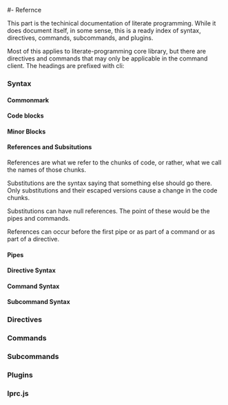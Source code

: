 #- Refernce

This part is the techinical documentation of literate programming. While it does document itself, in some sense, this is a ready index of syntax, directives, commands, subcommands, and plugins.

Most of this applies to literate-programming core library, but there are directives and commands that may only be applicable in the command client. The headings are prefixed with cli: 

### Syntax

#### Commonmark

#### Code blocks

#### Minor Blocks

#### References and Subsitutions

References are what we refer to the chunks of code, or rather, what we call the names of those chunks. 

Substitutions are the syntax saying that something else should go there. Only substitutions and their escaped versions cause a change in the code chunks. 

Substitutions can have null references. The point of these would be the pipes and commands. 

References can occur before the first pipe or as part of a command or as part of a directive. 

#### Pipes

#### Directive Syntax

#### Command Syntax

#### Subcommand Syntax

### Directives

### Commands

### Subcommands

### Plugins

### lprc.js
